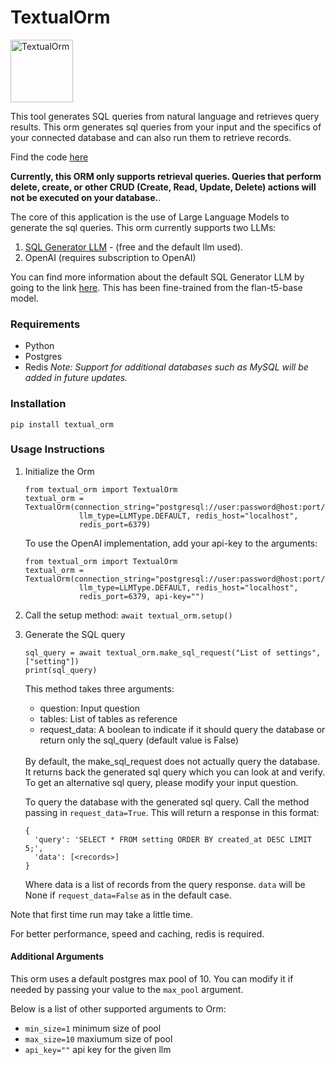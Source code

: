 # TextualOrm

<img src="https://i.imgur.com/I2HI4X3.png" alt="TextualOrm" width="100"/>

This tool generates SQL queries from natural language and retrieves query results. This orm generates sql queries from your input and the specifics of your connected database and can also run them to retrieve records.

Find the code [here](https://github.com/kampkelly/TextualOrm)

**Currently, this ORM only supports retrieval queries. Queries that perform delete, create, or other CRUD (Create, Read, Update, Delete) actions will not be executed on your database.**.

The core of this application is the use of Large Language Models to generate the sql queries. This orm currently supports two LLMs:
1. [SQL Generator LLM](https://huggingface.co/kampkelly/sql-generator) - (free and the default llm used).
2. OpenAI (requires subscription to OpenAI)

You can find more information about the default SQL Generator LLM by going to the link [here](https://huggingface.co/kampkelly/sql-generator). This has been fine-trained from the flan-t5-base model.

### Requirements
- Python
- Postgres
- Redis
*Note: Support for additional databases such as MySQL will be added in future updates.*


### Installation
`pip install textual_orm`

### Usage Instructions
1. Initialize the Orm
    ```
    from textual_orm import TextualOrm
    textual_orm = TextualOrm(connection_string="postgresql://user:password@host:port/db_name",
                llm_type=LLMType.DEFAULT, redis_host="localhost",
                redis_port=6379)
    ```

    To use the OpenAI implementation, add your api-key to the arguments:

    ```
    from textual_orm import TextualOrm
    textual_orm = TextualOrm(connection_string="postgresql://user:password@host:port/db_name",
                llm_type=LLMType.DEFAULT, redis_host="localhost",
                redis_port=6379, api-key="")

    ```

2. Call the setup method:
  `await textual_orm.setup()`

3. Generate the SQL query
    ```
    sql_query = await textual_orm.make_sql_request("List of settings", ["setting"])
    print(sql_query)
    ```
    This method takes three arguments:
      - question: Input question
      - tables: List of tables as reference
      - request_data: A boolean to indicate if it should query the database or return only the sql_query (default value is False)
    <br>
    By default, the make_sql_request does not actually query the database. It returns back the generated sql query which you can look at and verify. To get an alternative sql query, please modify your input question.

    To query the database with the generated sql query. Call the method passing in `request_data=True`. This will return a response in this format:

    ```
    {
      'query': 'SELECT * FROM setting ORDER BY created_at DESC LIMIT 5;',
      'data': [<records>]
    }
    ```
    Where data is a list of records from the query response. `data` will be None if `request_data=False` as in the default case.

Note that first time run may take a little time.

For better performance, speed and caching, redis is required.


#### Additional Arguments
This orm uses a default postgres max pool of 10. You can modify it if needed by passing your value to the `max_pool` argument.

Below is a list of other supported arguments to Orm:
- `min_size=1` minimum size of pool
- `max_size=10` maxiumum size of pool
- `api_key=""` api key for the given llm
